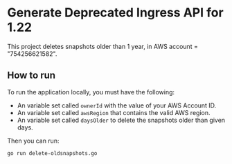 # Generate Deprecated Ingress API for 1.22

This project deletes snapshots older than 1 year, in AWS account = "754256621582".

## How to run

To run the application locally, you must have the following:

- An variable set called `ownerId` with the value of your AWS Account ID.
- An variable set called `awsRegion` that contains the valid AWS region.
- An variable set called `daysOlder` to delete the snapshots older than given days.

Then you can run:

```bash
go run delete-oldsnapshots.go
```
